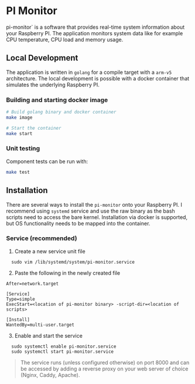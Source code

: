 # PI Monitor

pi-monitor` is a software that provides real-time system information about your
Raspberry PI. The application monitors system data like for example CPU
temperature, CPU load and memory usage.

## Local Development

The application is written in `golang` for a compile target with a `arm-v5`
architecture. The local development is possible with a docker container that
simulates the underlying Raspberry PI.

### Building and starting docker image

```sh
# Build golang binary and docker container
make image

# Start the container
make start
```

### Unit testing

Component tests can be run with:

```sh
make test
```

## Installation

There are several ways to install the `pi-monitor` onto your Raspberry PI.
I recommend using `systemd` service and use the raw binary as the bash scripts
need to access the bare kernel. Installation via docker is supported, but 
OS functionality needs to be mapped into the container.

### Service (recommended)

1. Create a new service unit file

```
  sudo vim /lib/systemd/system/pi-monitor.service
```

2. Paste the following in the newly created file
```
After=network.target

[Service]
Type=simple
ExecStart=<location of pi-monitor binary> -script-dir=<location of scripts>

[Install]
WantedBy=multi-user.target
```

3. Enable and start the service

```
  sudo systemctl enable pi-monitor.service
  sudo systemctl start pi-monitor.service
```

> The service runs (unless configured otherwise) on port 8000 and can be accessed
> by adding a reverse proxy on your web server of choice (Nginx, Caddy, Apache).
